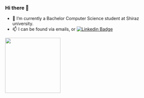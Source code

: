 ### Hi there 👋

- 🔭 I’m currently a Bachelor Computer Science student at Shiraz university. 
- 📫 I can be found via emails, or [![Linkedin Badge](https://img.shields.io/badge/-LinkedIn-0e76a8?style=flat-square&logo=Linkedin&logoColor=white)](https://www.linkedin.com/in/mohamad-bastin/)

<img height="180em" src="https://github-readme-stats.vercel.app/api?username=mohamadbastin&show_icons=true&hide_border=true&&count_private=true&include_all_commits=true" />

<!--
**mohamadbastin/mohamadbastin** is a ✨ _special_ ✨ repository because its `README.md` (this file) appears on your GitHub profile.

Here are some ideas to get you started:

- 🔭 I’m currently working on ...
- 🌱 I’m currently learning ...
- 👯 I’m looking to collaborate on ...
- 🤔 I’m looking for help with ...
- 💬 Ask me about ...
- 📫 How to reach me: ...
- 😄 Pronouns: ...
- ⚡ Fun fact: ...
-->
